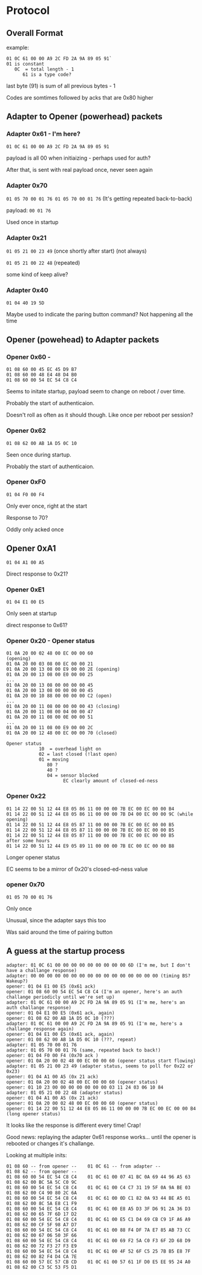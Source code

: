 
# Protocol

## Overall Format
example: 
```
01 0C 61 00 00 A9 2C FD 2A 9A 89 05 91`
01 is constant
   0C  = total length - 1
      61 is a type code?
```

last byte (91) is sum of all previous bytes - 1

Codes are somtimes followed by acks that are 0x80 higher

## Adapter to Opener (powerhead) packets

### Adapter 0x61 - I'm here? 

`01 0C 61 00 00 A9 2C FD 2A 9A 89 05 91`

payload is all 00 when initiaizing - perhaps used for auth?

After that, is sent with real payload once, never seen again

### Adapter 0x70

`01 05 70 00 01 76 01 05 70 00 01 76` (It's getting repeated back-to-back)

payload: `00 01 76 `

Used once in startup

### Adapter 0x21

`01 05 21 00 23 49` (once shortly after start) (not always)

`01 05 21 00 22 48` (repeated)

some kind of keep alive?

### Adapter 0x40

`01 04 40 19 5D`

Maybe used to indicate the paring button command? Not happening all the time

## Opener (powehead) to Adapter packets

### Opener 0x60 - 
```
01 08 60 00 45 EC 45 D9 B7 
01 08 60 00 48 E4 48 D4 B0 
01 08 60 00 54 EC 54 C8 C4
```

Seems to initate startup, payload seem to change on reboot / over time.

Probably the start of authenticaion.

Doesn't roll as often as it should though. Like once per reboot per session?

### Opener 0x62

`01 08 62 00 AB 1A D5 0C 10`

Seen once during startup.

Probably the start of authenticaion.

### Opener 0xF0

`01 04 F0 00 F4`

Only ever once, right at the start

Response to 70?

Oddly only acked once

## Opener 0xA1

`01 04 A1 00 A5`

Direct response to 0x21?

### Opener 0xE1 

`01 04 E1 00 E5`

Only seen at startup

direct response to 0x61?

### Opener 0x20 - Opener status
```
01 0A 20 00 02 48 00 EC 00 00 60
(opening)
01 0A 20 00 03 08 00 EC 00 00 21
01 0A 20 00 13 08 00 E9 00 00 2E (opening)
01 0A 20 00 13 08 00 E0 00 00 25
...
01 0A 20 00 13 08 00 00 00 00 45
01 0A 20 00 13 08 00 00 00 00 45 
01 0A 20 00 10 88 00 00 00 00 C2 (open)
...
01 0A 20 00 11 08 00 00 00 00 43 (closing)
01 0A 20 00 11 08 00 04 00 00 47
01 0A 20 00 11 08 00 0E 00 00 51
...
01 0A 20 00 11 08 00 E9 00 00 2C
01 0A 20 00 12 48 00 EC 00 00 70 (closed)

Opener status
            10  = overhead light on
            02 = last closed (!last open)
            01 = moving
               80 ?
               40 ?
               04 = sensor blocked
                     EC clearly amount of closed-ed-ness
```

### Opener 0x22 
```
01 14 22 00 51 12 44 E8 05 86 11 00 00 00 7B EC 00 EC 00 00 B4
01 14 22 00 51 12 44 E8 05 86 11 00 00 00 7B D4 00 EC 00 00 9C (while opening)
01 14 22 00 51 12 44 E8 05 87 11 00 00 00 7B EC 00 EC 00 00 B5
01 14 22 00 51 12 44 E8 05 87 11 00 00 00 7B EC 00 EC 00 00 B5
01 14 22 00 51 12 44 E8 05 87 11 00 00 00 7B EC 00 EC 00 00 B5
after some hours
01 14 22 00 51 12 44 E9 05 89 11 00 00 00 7B EC 00 EC 00 00 B8
```

Longer opener status

EC seems to be a mirror of 0x20's closed-ed-ness value

### opener 0x70

`01 05 70 00 01 76`

Only once

Unusual, since the adapter says this too

Was said around the time of pairing button


## A guess at the startup process

```
adapter: 01 0C 61 00 00 00 00 00 00 00 00 00 6D (I'm me, but I don't have a challange response)
adapter: 00 00 00 00 00 00 00 00 00 00 00 00 00 00 00 00 (timing BS? Wakeup?)
opener: 01 04 E1 00 E5 (0x61 ack)
opener: 01 08 60 00 54 EC 54 C8 C4 (I'm an opener, here's an auth challange periodicly until we're set up)
adapter: 01 0C 61 00 00 A9 2C FD 2A 9A 89 05 91 (I'm me, here's an auth challange response)
opener: 01 04 E1 00 E5 (0x61 ack, again)
opener: 01 08 62 00 AB 1A D5 0C 10 (???)
adapter: 01 0C 61 00 00 A9 2C FD 2A 9A 89 05 91 (I'm me, here's a challange response again)
opener: 01 04 E1 00 E5 (0x61 ack, again)
opener: 01 08 62 00 AB 1A D5 0C 10 (???, repeat)
adapter: 01 05 70 00 01 76 
adapter: 01 05 70 00 01 76 (same, repeated back to back!)
opener: 01 04 F0 00 F4 (0x70 ack )
opener: 01 0A 20 00 02 48 00 EC 00 00 60 (opener status start flowing)
adapter: 01 05 21 00 23 49 (adapter status, seems to poll for 0x22 or 0x23)
opener: 01 04 A1 00 A5 (0x 21 ack)
opener: 01 0A 20 00 02 48 00 EC 00 00 60 (opener status)
opener: 01 10 23 00 00 00 00 00 00 00 03 11 24 03 06 10 84
adapter: 01 05 21 00 22 48 (adapter status)
opener: 01 04 A1 00 A5 (0x 21 ack)
opener: 01 0A 20 00 02 48 00 EC 00 00 60 (opener status)
opener: 01 14 22 00 51 12 44 E8 05 86 11 00 00 00 7B EC 00 EC 00 00 B4 (long opener status)
``` 

It looks like the response is different every time! Crap!

Good news: replaying the adapter 0x61 response works... until the opener is rebooted or changes it's challange.

Looking at multiple inits:

```
01 08 60 -- from opener --    01 0C 61 -- from adapter --               01 08 62 -- from opener --
01 08 60 00 54 EC 54 C8 C4    01 0C 61 00 07 41 BC 0A 69 44 96 A5 63    01 08 62 00 BC 5A 5C C0 9C
01 08 60 00 54 EC 54 C8 C4    01 0C 61 00 C4 C7 31 19 5F 0A 9A BE 03    01 08 62 00 C4 90 80 2C 6A
01 08 60 00 54 EC 54 C8 C4    01 0C 61 00 0D C1 82 0A 93 44 BE A5 01    01 08 62 00 8C 5A E8 C1 F9
01 08 60 00 54 EC 54 C8 C4    01 0C 61 00 E8 A5 D3 3F D6 91 2A 36 D3    01 08 62 00 65 7F 6D 17 D2
01 08 60 00 54 EC 54 C8 C4    01 0C 61 00 E5 C1 D4 69 CB C9 1F A6 A9    01 08 62 00 CF 5F 98 A7 D7
01 08 60 00 54 EC 54 C8 C4    01 0C 61 00 88 F4 DF 7A E7 85 AB 73 CC    01 08 62 00 67 06 50 3F 66
01 08 60 00 54 EC 54 C8 C4    01 0C 61 00 69 F2 5A C0 F3 6F 2D 68 D9    01 08 62 00 72 F3 27 F3 E9
01 08 60 00 54 EC 54 C8 C4    01 0C 61 00 4F 52 6F C5 25 7B B5 E8 7F    01 08 62 00 82 F4 D4 CA 7E    
01 08 60 00 57 EC 57 CB CD    01 0C 61 00 57 61 1F D0 E5 EE 95 24 A0    01 08 62 00 C3 5C 53 F5 D1
```

          















